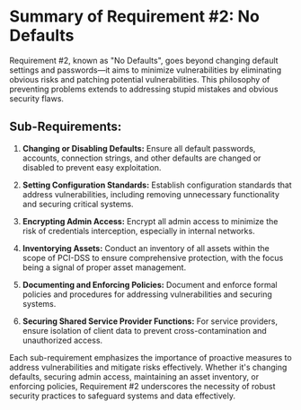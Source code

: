 # Summary of Requirement #2: No Defaults

Requirement #2, known as "No Defaults", goes beyond changing default settings and passwords—it aims to minimize vulnerabilities by eliminating obvious risks and patching potential vulnerabilities. This philosophy of preventing problems extends to addressing stupid mistakes and obvious security flaws.

## Sub-Requirements:

1. **Changing or Disabling Defaults:** Ensure all default passwords, accounts, connection strings, and other defaults are changed or disabled to prevent easy exploitation.

2. **Setting Configuration Standards:** Establish configuration standards that address vulnerabilities, including removing unnecessary functionality and securing critical systems.

3. **Encrypting Admin Access:** Encrypt all admin access to minimize the risk of credentials interception, especially in internal networks.

4. **Inventorying Assets:** Conduct an inventory of all assets within the scope of PCI-DSS to ensure comprehensive protection, with the focus being a signal of proper asset management.

5. **Documenting and Enforcing Policies:** Document and enforce formal policies and procedures for addressing vulnerabilities and securing systems.

6. **Securing Shared Service Provider Functions:** For service providers, ensure isolation of client data to prevent cross-contamination and unauthorized access.

Each sub-requirement emphasizes the importance of proactive measures to address vulnerabilities and mitigate risks effectively. Whether it's changing defaults, securing admin access, maintaining an asset inventory, or enforcing policies, Requirement #2 underscores the necessity of robust security practices to safeguard systems and data effectively.
